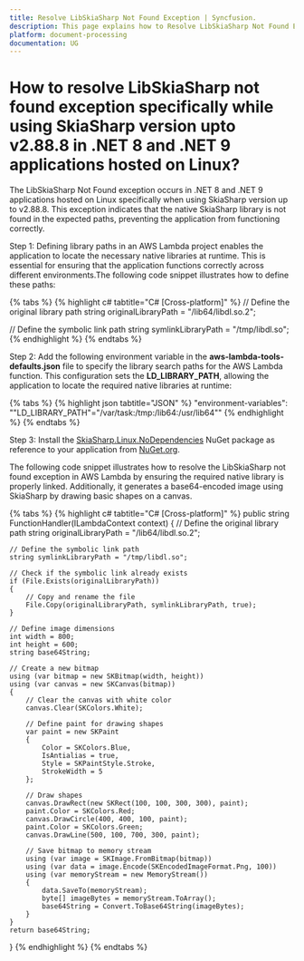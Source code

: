 ```yaml
---
title: Resolve LibSkiaSharp Not Found Exception | Syncfusion.
description: This page explains how to Resolve LibSkiaSharp Not Found Exception in .NET 8 and .NET 9 on Linux Using SkiaSharp Version Up to v2.88.8.
platform: document-processing
documentation: UG
---
```


# How to resolve LibSkiaSharp not found exception specifically while using SkiaSharp version upto v2.88.8 in .NET 8 and .NET 9 applications hosted on Linux?

The LibSkiaSharp Not Found exception occurs in .NET 8 and .NET 9 applications hosted on Linux specifically when using SkiaSharp version up to v2.88.8. This exception indicates that the native SkiaSharp library is not found in the expected paths, preventing the application from functioning correctly.

Step 1: Defining library paths in an AWS Lambda project enables the application to locate the necessary native libraries at runtime. This is essential for ensuring that the application functions correctly across different environments.The following code snippet illustrates how to define these paths:

{% tabs %}
{% highlight c# tabtitle="C# [Cross-platform]" %}
// Define the original library path
string originalLibraryPath = "/lib64/libdl.so.2";

// Define the symbolic link path
string symlinkLibraryPath = "/tmp/libdl.so"; 
{% endhighlight %}
{% endtabs %}

Step 2: Add the following environment variable in the **aws-lambda-tools-defaults.json** file to specify the library search paths for the AWS Lambda function. This configuration sets the **LD_LIBRARY_PATH**, allowing the application to locate the required native libraries at runtime:

{% tabs %}
{% highlight json tabtitle="JSON" %}
"environment-variables": "\"LD_LIBRARY_PATH\"=\"/var/task:/tmp:/lib64:/usr/lib64\""
{% endhighlight %}
{% endtabs %}

Step 3: Install the [SkiaSharp.Linux.NoDependencies](https://www.nuget.org/packages/SkiaSharp.NativeAssets.Linux.NoDependencies) NuGet package as reference to your application from [NuGet.org](https://www.nuget.org).

The following code snippet illustrates how to resolve the LibSkiaSharp not found exception in AWS Lambda by ensuring the required native library is properly linked. Additionally, it generates a base64-encoded image using SkiaSharp by drawing basic shapes on a canvas.

{% tabs %}
{% highlight c# tabtitle="C# [Cross-platform]" %}
public string FunctionHandler(ILambdaContext context)
{
    // Define the original library path
    string originalLibraryPath = "/lib64/libdl.so.2";

    // Define the symbolic link path
    string symlinkLibraryPath = "/tmp/libdl.so"; 

    // Check if the symbolic link already exists
    if (File.Exists(originalLibraryPath))
    {
        // Copy and rename the file
        File.Copy(originalLibraryPath, symlinkLibraryPath, true);
    }

    // Define image dimensions
    int width = 800;
    int height = 600;
    string base64String;

    // Create a new bitmap
    using (var bitmap = new SKBitmap(width, height))
    using (var canvas = new SKCanvas(bitmap))
    {
        // Clear the canvas with white color
        canvas.Clear(SKColors.White);

        // Define paint for drawing shapes
        var paint = new SKPaint
        {
            Color = SKColors.Blue,
            IsAntialias = true,
            Style = SKPaintStyle.Stroke,
            StrokeWidth = 5
        };

        // Draw shapes
        canvas.DrawRect(new SKRect(100, 100, 300, 300), paint);
        paint.Color = SKColors.Red;
        canvas.DrawCircle(400, 400, 100, paint);
        paint.Color = SKColors.Green;
        canvas.DrawLine(500, 100, 700, 300, paint);

        // Save bitmap to memory stream
        using (var image = SKImage.FromBitmap(bitmap))
        using (var data = image.Encode(SKEncodedImageFormat.Png, 100))
        using (var memoryStream = new MemoryStream())
        {
            data.SaveTo(memoryStream);
            byte[] imageBytes = memoryStream.ToArray();
            base64String = Convert.ToBase64String(imageBytes);
        }
    }
    return base64String;
}
{% endhighlight %}
{% endtabs %}
